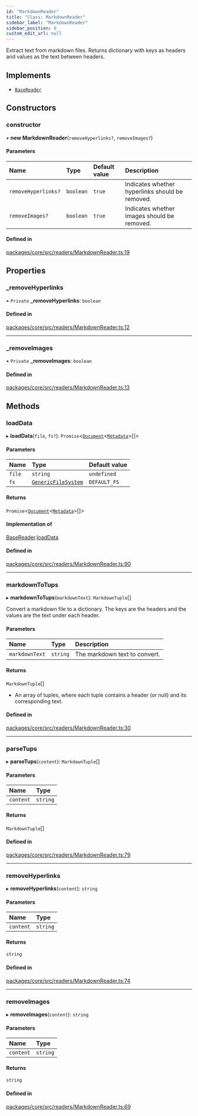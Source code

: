 ```yaml
---
id: "MarkdownReader"
title: "Class: MarkdownReader"
sidebar_label: "MarkdownReader"
sidebar_position: 0
custom_edit_url: null
---
```


Extract text from markdown files.
Returns dictionary with keys as headers and values as the text between headers.

## Implements

- [`BaseReader`](../interfaces/BaseReader.md)

## Constructors

### constructor

• **new MarkdownReader**(`removeHyperlinks?`, `removeImages?`)

#### Parameters

| Name                | Type      | Default value | Description                                     |
| :------------------ | :-------- | :------------ | :---------------------------------------------- |
| `removeHyperlinks?` | `boolean` | `true`        | Indicates whether hyperlinks should be removed. |
| `removeImages?`     | `boolean` | `true`        | Indicates whether images should be removed.     |

#### Defined in

[packages/core/src/readers/MarkdownReader.ts:19](https://github.com/run-llama/LlamaIndexTS/blob/f0be933/packages/core/src/readers/MarkdownReader.ts#L19)

## Properties

### \_removeHyperlinks

• `Private` **\_removeHyperlinks**: `boolean`

#### Defined in

[packages/core/src/readers/MarkdownReader.ts:12](https://github.com/run-llama/LlamaIndexTS/blob/f0be933/packages/core/src/readers/MarkdownReader.ts#L12)

---

### \_removeImages

• `Private` **\_removeImages**: `boolean`

#### Defined in

[packages/core/src/readers/MarkdownReader.ts:13](https://github.com/run-llama/LlamaIndexTS/blob/f0be933/packages/core/src/readers/MarkdownReader.ts#L13)

## Methods

### loadData

▸ **loadData**(`file`, `fs?`): `Promise`<[`Document`](Document.md)<[`Metadata`](../#metadata)\>[]\>

#### Parameters

| Name   | Type                                                      | Default value |
| :----- | :-------------------------------------------------------- | :------------ |
| `file` | `string`                                                  | `undefined`   |
| `fs`   | [`GenericFileSystem`](../interfaces/GenericFileSystem.md) | `DEFAULT_FS`  |

#### Returns

`Promise`<[`Document`](Document.md)<[`Metadata`](../#metadata)\>[]\>

#### Implementation of

[BaseReader](../interfaces/BaseReader.md).[loadData](../interfaces/BaseReader.md#loaddata)

#### Defined in

[packages/core/src/readers/MarkdownReader.ts:90](https://github.com/run-llama/LlamaIndexTS/blob/f0be933/packages/core/src/readers/MarkdownReader.ts#L90)

---

### markdownToTups

▸ **markdownToTups**(`markdownText`): `MarkdownTuple`[]

Convert a markdown file to a dictionary.
The keys are the headers and the values are the text under each header.

#### Parameters

| Name           | Type     | Description                   |
| :------------- | :------- | :---------------------------- |
| `markdownText` | `string` | The markdown text to convert. |

#### Returns

`MarkdownTuple`[]

- An array of tuples, where each tuple contains a header (or null) and its corresponding text.

#### Defined in

[packages/core/src/readers/MarkdownReader.ts:30](https://github.com/run-llama/LlamaIndexTS/blob/f0be933/packages/core/src/readers/MarkdownReader.ts#L30)

---

### parseTups

▸ **parseTups**(`content`): `MarkdownTuple`[]

#### Parameters

| Name      | Type     |
| :-------- | :------- |
| `content` | `string` |

#### Returns

`MarkdownTuple`[]

#### Defined in

[packages/core/src/readers/MarkdownReader.ts:79](https://github.com/run-llama/LlamaIndexTS/blob/f0be933/packages/core/src/readers/MarkdownReader.ts#L79)

---

### removeHyperlinks

▸ **removeHyperlinks**(`content`): `string`

#### Parameters

| Name      | Type     |
| :-------- | :------- |
| `content` | `string` |

#### Returns

`string`

#### Defined in

[packages/core/src/readers/MarkdownReader.ts:74](https://github.com/run-llama/LlamaIndexTS/blob/f0be933/packages/core/src/readers/MarkdownReader.ts#L74)

---

### removeImages

▸ **removeImages**(`content`): `string`

#### Parameters

| Name      | Type     |
| :-------- | :------- |
| `content` | `string` |

#### Returns

`string`

#### Defined in

[packages/core/src/readers/MarkdownReader.ts:69](https://github.com/run-llama/LlamaIndexTS/blob/f0be933/packages/core/src/readers/MarkdownReader.ts#L69)
